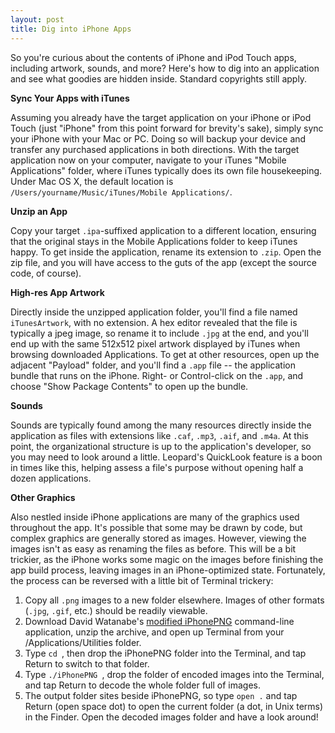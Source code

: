 ```yaml
---
layout: post
title: Dig into iPhone Apps
---
```

So you're curious about the contents of iPhone and iPod Touch apps, including artwork, sounds, and more? Here's how to dig into an application and see what goodies are hidden inside. Standard copyrights still apply.

**Sync Your Apps with iTunes**

Assuming you already have the target application on your iPhone or iPod Touch (just "iPhone" from this point forward for brevity's sake), simply sync your iPhone with your Mac or PC. Doing so will backup your device and transfer any purchased applications in both directions. With the target application now on your computer, navigate to your iTunes "Mobile Applications" folder, where iTunes typically does its own file housekeeping. Under Mac OS X, the default location is `/Users/yourname/Music/iTunes/Mobile Applications/`.

**Unzip an App**

Copy your target `.ipa`-suffixed application to a different location, ensuring that the original stays in the Mobile Applications folder to keep iTunes happy. To get inside the application, rename its extension to `.zip`. Open the zip file, and you will have access to the guts of the app (except the source code, of course).

**High-res App Artwork**

Directly inside the unzipped application folder, you'll find a file named `iTunesArtwork`, with no extension. A hex editor revealed that the file is typically a jpeg image, so rename it to include `.jpg` at the end, and you'll end up with the same 512x512 pixel artwork displayed by iTunes when browsing downloaded Applications. To get at other resources, open up the adjacent "Payload" folder, and you'll find a `.app` file -- the application bundle that runs on the iPhone. Right- or Control-click on the `.app`, and choose "Show Package Contents" to open up the bundle.

**Sounds**

Sounds are typically found among the many resources directly inside the application as files with extensions like `.caf`, `.mp3`, `.aif`, and `.m4a`. At this point, the organizational structure is up to the application's developer, so you may need to look around a little. Leopard's QuickLook feature is a boon in times like this, helping assess a file's purpose without opening half a dozen applications.

**Other Graphics**

Also nestled inside iPhone applications are many of the graphics used throughout the app. It's possible that some may be drawn by code, but complex graphics are generally stored as images. However, viewing the images isn't as easy as renaming the files as before. This will be a bit trickier, as the iPhone works some magic on the images before finishing the app build process, leaving images in an iPhone-optimized state. Fortunately, the process can be reversed with a little bit of Terminal trickery:

1. Copy all `.png` images to a new folder elsewhere. Images of other formats (`.jpg`, `.gif`, etc.) should be readily viewable.
2. Download David Watanabe's [modified iPhonePNG](http://www.newsfirex.com/blog/?p=176) command-line application, unzip the archive, and open up Terminal from your /Applications/Utilities folder.
3. Type `cd `, then drop the iPhonePNG folder into the Terminal, and tap Return to switch to that folder.
4. Type `./iPhonePNG `, drop the folder of encoded images into the Terminal, and tap Return to decode the whole folder full of images.
5. The output folder sites beside iPhonePNG, so type `open .` and tap Return (open space dot) to open the current folder (a dot, in Unix terms) in the Finder. Open the decoded images folder and have a look around!
